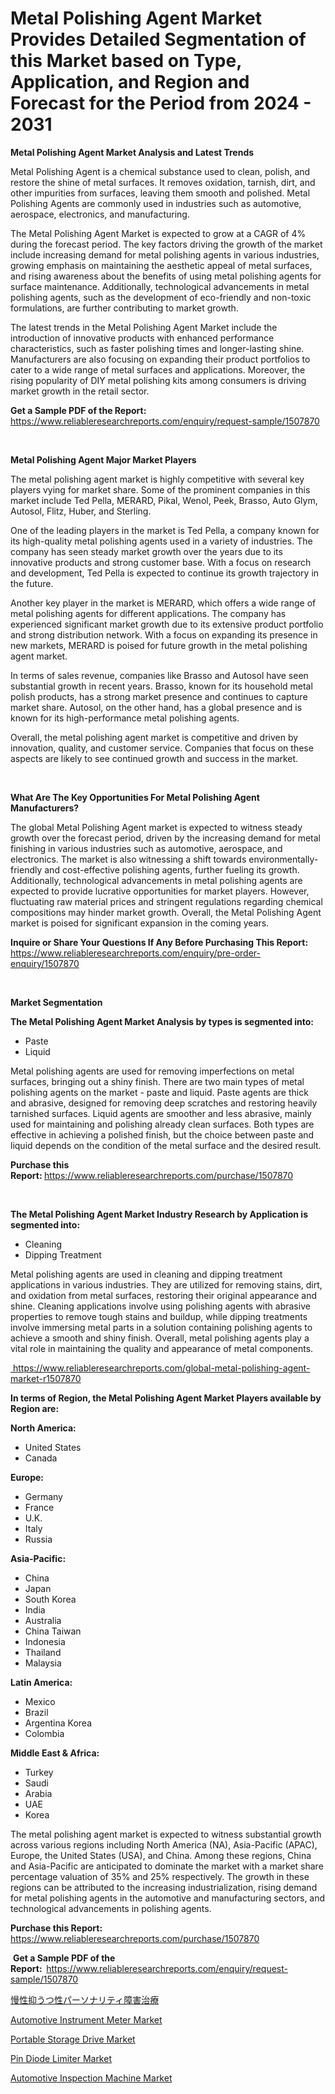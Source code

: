 <p><h1>Metal Polishing Agent Market Provides Detailed Segmentation of this Market based on Type, Application, and Region and Forecast for the Period from 2024 - 2031</h1></p><p><strong>Metal Polishing Agent Market Analysis and Latest Trends</strong></p>
<p><p>Metal Polishing Agent is a chemical substance used to clean, polish, and restore the shine of metal surfaces. It removes oxidation, tarnish, dirt, and other impurities from surfaces, leaving them smooth and polished. Metal Polishing Agents are commonly used in industries such as automotive, aerospace, electronics, and manufacturing.</p><p>The Metal Polishing Agent Market is expected to grow at a CAGR of 4% during the forecast period. The key factors driving the growth of the market include increasing demand for metal polishing agents in various industries, growing emphasis on maintaining the aesthetic appeal of metal surfaces, and rising awareness about the benefits of using metal polishing agents for surface maintenance. Additionally, technological advancements in metal polishing agents, such as the development of eco-friendly and non-toxic formulations, are further contributing to market growth.</p><p>The latest trends in the Metal Polishing Agent Market include the introduction of innovative products with enhanced performance characteristics, such as faster polishing times and longer-lasting shine. Manufacturers are also focusing on expanding their product portfolios to cater to a wide range of metal surfaces and applications. Moreover, the rising popularity of DIY metal polishing kits among consumers is driving market growth in the retail sector.</p></p>
<p><strong>Get a Sample PDF of the Report:&nbsp;</strong> <a href="https://www.reliableresearchreports.com/enquiry/request-sample/1507870">https://www.reliableresearchreports.com/enquiry/request-sample/1507870</a></p>
<p>&nbsp;</p>
<p><strong>Metal Polishing Agent Major Market Players</strong></p>
<p><p>The metal polishing agent market is highly competitive with several key players vying for market share. Some of the prominent companies in this market include Ted Pella, MERARD, Pikal, Wenol, Peek, Brasso, Auto Glym, Autosol, Flitz, Huber, and Sterling.</p><p>One of the leading players in the market is Ted Pella, a company known for its high-quality metal polishing agents used in a variety of industries. The company has seen steady market growth over the years due to its innovative products and strong customer base. With a focus on research and development, Ted Pella is expected to continue its growth trajectory in the future.</p><p>Another key player in the market is MERARD, which offers a wide range of metal polishing agents for different applications. The company has experienced significant market growth due to its extensive product portfolio and strong distribution network. With a focus on expanding its presence in new markets, MERARD is poised for future growth in the metal polishing agent market.</p><p>In terms of sales revenue, companies like Brasso and Autosol have seen substantial growth in recent years. Brasso, known for its household metal polish products, has a strong market presence and continues to capture market share. Autosol, on the other hand, has a global presence and is known for its high-performance metal polishing agents.</p><p>Overall, the metal polishing agent market is competitive and driven by innovation, quality, and customer service. Companies that focus on these aspects are likely to see continued growth and success in the market.</p></p>
<p>&nbsp;</p>
<p><strong>What Are The Key Opportunities For Metal Polishing Agent Manufacturers?</strong></p>
<p><p>The global Metal Polishing Agent market is expected to witness steady growth over the forecast period, driven by the increasing demand for metal finishing in various industries such as automotive, aerospace, and electronics. The market is also witnessing a shift towards environmentally-friendly and cost-effective polishing agents, further fueling its growth. Additionally, technological advancements in metal polishing agents are expected to provide lucrative opportunities for market players. However, fluctuating raw material prices and stringent regulations regarding chemical compositions may hinder market growth. Overall, the Metal Polishing Agent market is poised for significant expansion in the coming years.</p></p>
<p><strong>Inquire or Share Your Questions If Any Before Purchasing This Report:</strong> <a href="https://www.reliableresearchreports.com/enquiry/pre-order-enquiry/1507870">https://www.reliableresearchreports.com/enquiry/pre-order-enquiry/1507870</a></p>
<p>&nbsp;</p>
<p><strong>Market Segmentation</strong></p>
<p><strong>The Metal Polishing Agent Market Analysis by types is segmented into:</strong></p>
<p><ul><li>Paste</li><li>Liquid</li></ul></p>
<p><p>Metal polishing agents are used for removing imperfections on metal surfaces, bringing out a shiny finish. There are two main types of metal polishing agents on the market - paste and liquid. Paste agents are thick and abrasive, designed for removing deep scratches and restoring heavily tarnished surfaces. Liquid agents are smoother and less abrasive, mainly used for maintaining and polishing already clean surfaces. Both types are effective in achieving a polished finish, but the choice between paste and liquid depends on the condition of the metal surface and the desired result.</p></p>
<p><strong>Purchase this Report:&nbsp;</strong><a href="https://www.reliableresearchreports.com/purchase/1507870">https://www.reliableresearchreports.com/purchase/1507870</a></p>
<p>&nbsp;</p>
<p><strong>The Metal Polishing Agent Market Industry Research by Application is segmented into:</strong></p>
<p><ul><li>Cleaning</li><li>Dipping Treatment</li></ul></p>
<p><p>Metal polishing agents are used in cleaning and dipping treatment applications in various industries. They are utilized for removing stains, dirt, and oxidation from metal surfaces, restoring their original appearance and shine. Cleaning applications involve using polishing agents with abrasive properties to remove tough stains and buildup, while dipping treatments involve immersing metal parts in a solution containing polishing agents to achieve a smooth and shiny finish. Overall, metal polishing agents play a vital role in maintaining the quality and appearance of metal components.</p></p>
<p><a href="https://www.reliableresearchreports.com/global-metal-polishing-agent-market-r1507870">&nbsp;https://www.reliableresearchreports.com/global-metal-polishing-agent-market-r1507870</a></p>
<p><strong>In terms of Region, the Metal Polishing Agent Market Players available by Region are:</strong></p>
<p>
    <p> <strong> North America: </strong>
        <ul>
            <li>United States</li>
            <li>Canada</li>
        </ul>
        </p> 
    <p> <strong> Europe: </strong>
        <ul>
            <li>Germany</li>
            <li>France</li>
            <li>U.K.</li>
            <li>Italy</li>
            <li>Russia</li>
        </ul>
        </p> 
    <p> <strong> Asia-Pacific: </strong>
        <ul>
            <li>China</li>
            <li>Japan</li>
            <li>South Korea</li>
            <li>India</li>
            <li>Australia</li>
            <li>China Taiwan</li>
            <li>Indonesia</li>
            <li>Thailand</li>
            <li>Malaysia</li>
        </ul>
        </p> 
    <p> <strong> Latin America: </strong>
        <ul>
            <li>Mexico</li>
            <li>Brazil</li>
            <li>Argentina Korea</li>
            <li>Colombia</li>
        </ul>
        </p> 
    <p> <strong> Middle East & Africa: </strong>
        <ul>
            <li>Turkey</li>
            <li>Saudi</li>
            <li>Arabia</li>
            <li>UAE</li>
            <li>Korea</li>
        </ul>
    </p>
    </p>
<p><p>The metal polishing agent market is expected to witness substantial growth across various regions including North America (NA), Asia-Pacific (APAC), Europe, the United States (USA), and China. Among these regions, China and Asia-Pacific are anticipated to dominate the market with a market share percentage valuation of 35% and 25% respectively. The growth in these regions can be attributed to the increasing industrialization, rising demand for metal polishing agents in the automotive and manufacturing sectors, and technological advancements in polishing agents.</p></p>
<p><strong>Purchase this Report: </strong><a href="https://www.reliableresearchreports.com/purchase/1507870">https://www.reliableresearchreports.com/purchase/1507870</a></p>
<p>&nbsp;<strong>Get a Sample PDF of the Report:&nbsp;&nbsp;</strong><a href="https://www.reliableresearchreports.com/enquiry/request-sample/1507870">https://www.reliableresearchreports.com/enquiry/request-sample/1507870</a></p>
<p><strong></strong></p>
<p><p><a href="https://github.com/Andrewones2023/Market-Research-Report-List-1/blob/main/663026893355.md">慢性抑うつ性パーソナリティ障害治療</a></p><p><a href="https://github.com/DarrenSipes1990/Market-Research-Report-List-1/blob/main/automotive-instrument-meter-market.md">Automotive Instrument Meter Market</a></p><p><a href="https://issuu.com/reportprime-2/docs/portable-storage-drive-market-size-2030.pptx">Portable Storage Drive Market</a></p><p><a href="https://issuu.com/reportprime-2/docs/pin-diode-limiter-market-size-2030.pptx">Pin Diode Limiter Market</a></p><p><a href="https://github.com/IsmaelBlick2023/Market-Research-Report-List-1/blob/main/automotive-inspection-machine-market.md">Automotive Inspection Machine Market</a></p></p>